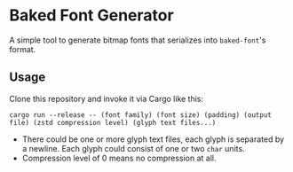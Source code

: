 # Baked Font Generator

A simple tool to generate bitmap fonts that serializes into `baked-font`'s format.

## Usage
Clone this repository and invoke it via Cargo like this:
```shell
cargo run --release -- (font family) (font size) (padding) (output file) (zstd compression level) (glyph text files...)
```
* There could be one or more glyph text files, each glyph is separated by a newline. Each glyph could consist of one or two `char` units.
* Compression level of 0 means no compression at all.
